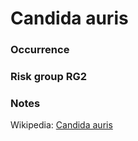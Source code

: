 <!-- TITLE: Candida auris   -->

# Candida auris  
### Occurrence

### Risk group RG2

### Notes


Wikipedia: [Candida auris](https://en.wikipedia.org/wiki/Candida_auris)
